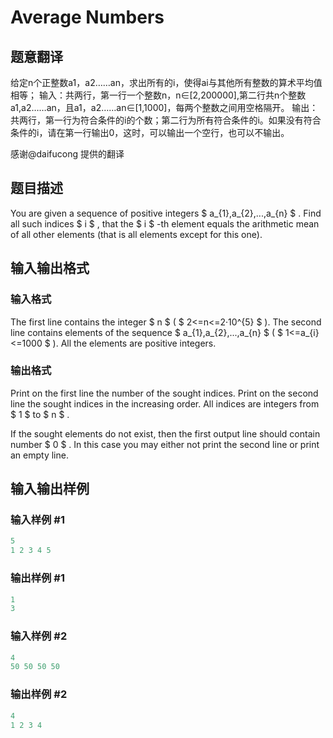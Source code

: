 # Average Numbers

## 题意翻译

给定n个正整数a1，a2……an，求出所有的i，使得ai与其他所有整数的算术平均值相等； 输入：共两行，第一行一个整数n，n∈[2,200000],第二行共n个整数a1,a2……an，且a1，a2……an∈[1,1000]，每两个整数之间用空格隔开。 输出：共两行，第一行为符合条件的i的个数；第二行为所有符合条件的i。如果没有符合条件的i，请在第一行输出0，这时，可以输出一个空行，也可以不输出。

感谢@daifucong 提供的翻译

## 题目描述

You are given a sequence of positive integers $ a_{1},a_{2},...,a_{n} $ . Find all such indices $ i $ , that the $ i $ -th element equals the arithmetic mean of all other elements (that is all elements except for this one).

## 输入输出格式

### 输入格式

The first line contains the integer $ n $ ( $ 2<=n<=2·10^{5} $ ). The second line contains elements of the sequence $ a_{1},a_{2},...,a_{n} $ ( $ 1<=a_{i}<=1000 $ ). All the elements are positive integers.

### 输出格式

Print on the first line the number of the sought indices. Print on the second line the sought indices in the increasing order. All indices are integers from $ 1 $ to $ n $ .

If the sought elements do not exist, then the first output line should contain number $ 0 $ . In this case you may either not print the second line or print an empty line.

## 输入输出样例

### 输入样例 #1

```cpp
5
1 2 3 4 5

```
### 输出样例 #1

```cpp
1
3 
```


### 输入样例 #2

```cpp
4
50 50 50 50

```
### 输出样例 #2

```cpp
4
1 2 3 4 
```


